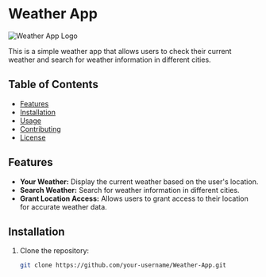 # Weather App

![Weather App Logo](./assets/weather-app-logo.png)

This is a simple weather app that allows users to check their current weather and search for weather information in different cities.

## Table of Contents

- [Features](#features)
- [Installation](#installation)
- [Usage](#usage)
- [Contributing](#contributing)
- [License](#license)

## Features

- **Your Weather:** Display the current weather based on the user's location.
- **Search Weather:** Search for weather information in different cities.
- **Grant Location Access:** Allows users to grant access to their location for accurate weather data.

## Installation

1. Clone the repository:

   ```bash
   git clone https://github.com/your-username/Weather-App.git
